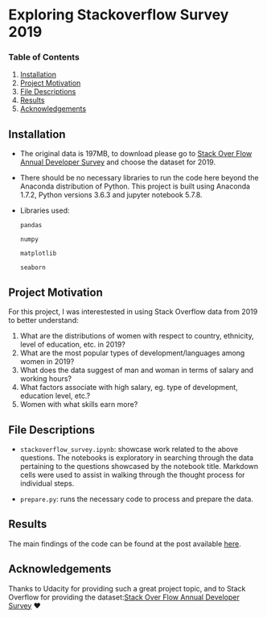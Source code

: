 # Exploring Stackoverflow Survey 2019

### Table of Contents

1. [Installation](#installation)
2. [Project Motivation](#motivation)
3. [File Descriptions](#files)
4. [Results](#results)
5. [Acknowledgements](#licensing)

## Installation <a name="installation"></a>
- The original data is 197MB, to download please go to [Stack Over Flow Annual Developer Survey](https://insights.stackoverflow.com/survey) and choose the dataset for 2019.    

- There should be no necessary libraries to run the code here beyond the Anaconda distribution of Python.  This project is built using Anaconda 1.7.2, Python versions 3.6.3 and jupyter notebook 5.7.8.

- Libraries used:

    `pandas`

    `numpy`

    `matplotlib`

    `seaborn`
    
## Project Motivation<a name="motivation"></a>

For this project, I was interestested in using Stack Overflow data from 2019 to better understand:

1. What are the distributions of women with respect to country, ethnicity, level of education, etc. in 2019?
2. What are the most popular types of development/languages among women in 2019?
3. What does the data suggest of man and woman in terms of salary and working hours? 
4. What factors associate with high salary, eg. type of development, education level, etc.?
5. Women with what skills earn more?


## File Descriptions <a name="files"></a>

- `stackoverflow_survey.ipynb`: showcase work related to the above questions.  The notebooks is exploratory in searching through the data pertaining to the questions showcased by the notebook title.  Markdown cells were used to assist in walking through the thought process for individual steps.  

- `prepare.py`: runs the necessary code to process and prepare the data.

## Results<a name="results"></a>

The main findings of the code can be found at the post available [here](https://medium.com/@guojian0706/this-tells-you-all-about-womens-career-in-tech-in-2019-85bcf9ab71e5?sk=49b7aa0e11d37aa467047fc5bd86f48a).

## Acknowledgements<a name="licensing"></a>
Thanks to Udacity for providing such a great project topic, and to Stack Overflow for providing the dataset:[Stack Over Flow Annual Developer Survey](https://insights.stackoverflow.com/survey) ❤

   